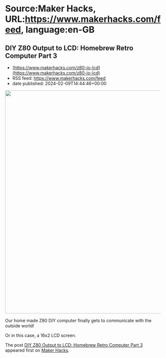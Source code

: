# Source:Maker Hacks, URL:https://www.makerhacks.com/feed, language:en-GB

## DIY Z80 Output to LCD: Homebrew Retro Computer Part 3
 - [https://www.makerhacks.com/z80-io-lcd](https://www.makerhacks.com/z80-io-lcd)
 - RSS feed: https://www.makerhacks.com/feed
 - date published: 2024-02-09T14:44:46+00:00

<a href="https://www.makerhacks.com/z80-io-lcd/" rel="nofollow" title="DIY Z80 Output to LCD: Homebrew Retro Computer Part 3"><img alt="" class="webfeedsFeaturedVisual wp-post-image" height="720" src="https://www.makerhacks.com/wp-content/uploads/2024/02/DIY-Z80LCD.jpg" style="display: block; margin: auto; margin-bottom: 5px;" width="1280" /></a><p>Our home made Z80 DIY computer finally gets to communicate with the outside world!</p>
<p>Or in this case, a 16x2 LCD screen.</p>
<p>The post <a href="https://www.makerhacks.com/z80-io-lcd/">DIY Z80 Output to LCD: Homebrew Retro Computer Part 3</a> appeared first on <a href="https://www.makerhacks.com">Maker Hacks</a>.</p>

